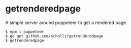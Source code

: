 # getrenderedpage
A simple server around puppeteer to get a rendered page

```
$ npm i puppeteer
$ go get github.com/schollz/getrenderedpage
$ getrenderedpage
```
